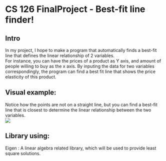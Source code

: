 # CS 126 FinalProject - Best-fit line finder!
## Intro
In my project, I hope to make a program that automatically finds a best-fit line that defines the linear relationship of 2 variables.<br>
For instance, you can have the prices of a product as Y axis, and amount of people willing to buy as the x axis. By inputing the data for two variables correspondingly, the program can find a best fit line that shows the price elasticity of this product.<br> 

## Visual example:
Notice how the points are not on a straight line, but you can find a best-fit line that is closest to determine the linear relationship between the two variables.<br>
![](https://github.com/uiuc-sp18-cs126/final-project-rickypeng99/raw/master/graph.jpg)<br>
## Library using:
Eigen : A linear algebra related library, which will be used to provide least square solutions.
